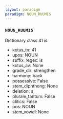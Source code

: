 ```yaml
---
layout: paradigm
paradigm: NOUN_RUUMIS
---
```

### ` NOUN_RUUMIS `

Dictionary class 41 is
* kotus_tn: 41
* upos: NOUN
* suffix_regex: is
* kotus_av: None
* grade_dir: strengthen
* harmony: back
* possessive: False
* stem_diphthong: None
* deletion: s
* plurale_tantum: False
* clitics: False
* pos: NOUN
* stem_vowel: None
